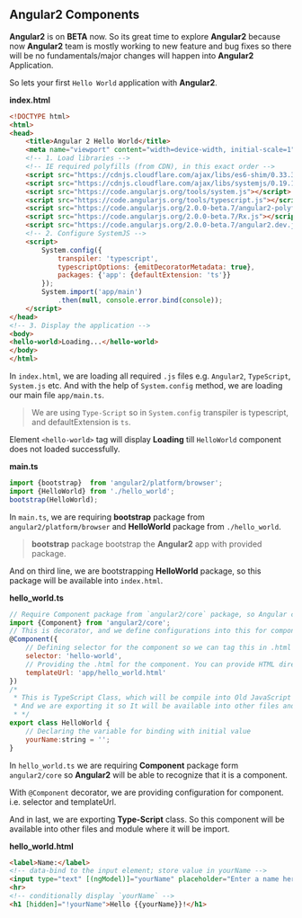 Angular2 Components
-------------------

**Angular2** is on **BETA** now. So its great time to explore **Angular2** because now **Angular2** team is mostly
working to new feature and bug fixes so there will be no fundamentals/major changes will happen into **Angular2** 
Application.

So lets your first `Hello World` application with **Angular2**.

**index.html**
```HTML
<!DOCTYPE html>
<html>
<head>
    <title>Angular 2 Hello World</title>
    <meta name="viewport" content="width=device-width, initial-scale=1">
    <!-- 1. Load libraries -->
    <!-- IE required polyfills (from CDN), in this exact order -->
    <script src="https://cdnjs.cloudflare.com/ajax/libs/es6-shim/0.33.3/es6-shim.min.js"></script>
    <script src="https://cdnjs.cloudflare.com/ajax/libs/systemjs/0.19.16/system-polyfills.js"></script>
    <script src="https://code.angularjs.org/tools/system.js"></script>
    <script src="https://code.angularjs.org/tools/typescript.js"></script>
    <script src="https://code.angularjs.org/2.0.0-beta.7/angular2-polyfills.js"></script>
    <script src="https://code.angularjs.org/2.0.0-beta.7/Rx.js"></script>
    <script src="https://code.angularjs.org/2.0.0-beta.7/angular2.dev.js"></script>
    <!-- 2. Configure SystemJS -->
    <script>
        System.config({
            transpiler: 'typescript',
            typescriptOptions: {emitDecoratorMetadata: true},
            packages: {'app': {defaultExtension: 'ts'}}
        });
        System.import('app/main')
            .then(null, console.error.bind(console));
    </script>
</head>
<!-- 3. Display the application -->
<body>
<hello-world>Loading...</hello-world>
</body>
</html>
```

In `index.html`, we are loading all required `.js` files e.g. `Angular2`, `TypeScript`, `System.js` etc. And with the
help of `System.config` method, we are loading our main file `app/main.ts`.

> We are using `Type-Script` so in `System.config` transpiler is typescript, and defaultExtension is `ts`.

Element `<hello-world>` tag will display **Loading** till `HelloWorld` component does not loaded successfully.

**main.ts**
```JavaScript
import {bootstrap}  from 'angular2/platform/browser';
import {HelloWorld} from './hello_world';
bootstrap(HelloWorld);
```

In `main.ts`, we are requiring **bootstrap** package from `angular2/platform/browser` and **HelloWorld** package from
`./hello_world`.

> **bootstrap** package bootstrap the **Angular2** app with provided package.

And on third line, we are bootstrapping **HelloWorld** package, so this package will be available into `index.html`.

**hello_world.ts**
```JavaScript
// Require Component package from `angular2/core` package, so Angular can recognize that it is a component
import {Component} from 'angular2/core';
// This is decorator, and we define configurations into this for component.
@Component({
    // Defining selector for the component so we can tag this in .html file to attache the component.
    selector: 'hello-world',
    // Providing the .html for the component. You can provide HTML directly with property template as we do into Angular1.X
    templateUrl: 'app/hello_world.html'
})
/*
 * This is TypeScript Class, which will be compile into Old JavaScript Class.
 * And we are exporting it so It will be available into other files and modules.
 * */
export class HelloWorld {
    // Declaring the variable for binding with initial value
    yourName:string = '';
}
```

In `hello_world.ts` we are requiring **Component** package form `angular2/core` so **Angular2** will be able to recognize
that it is a component.

With `@Component` decorator, we are providing configuration for component. i.e. selector and templateUrl.

And in last, we are exporting **Type-Script** class. So this component will be available into other files and module
where it will be import.

**hello_world.html**
```HTML
<label>Name:</label>
<!-- data-bind to the input element; store value in yourName -->
<input type="text" [(ngModel)]="yourName" placeholder="Enter a name here">
<hr>
<!-- conditionally display `yourName` -->
<h1 [hidden]="!yourName">Hello {{yourName}}!</h1>
```
